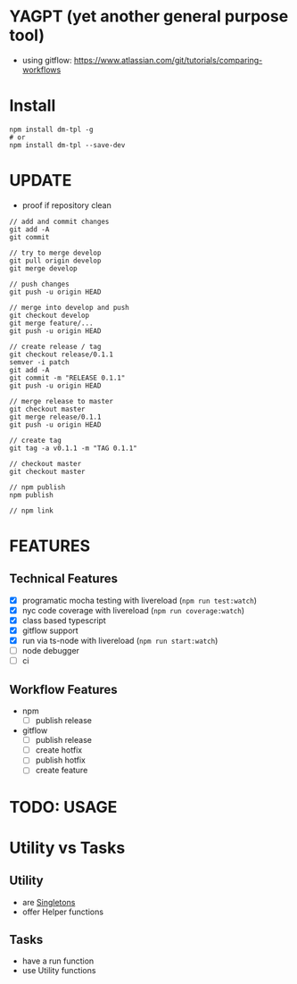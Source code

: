 # YAGPT (yet another general purpose tool)
- using gitflow: https://www.atlassian.com/git/tutorials/comparing-workflows

# Install
```
npm install dm-tpl -g
# or
npm install dm-tpl --save-dev
```

# UPDATE
- proof if repository clean

```
// add and commit changes
git add -A
git commit

// try to merge develop
git pull origin develop
git merge develop

// push changes
git push -u origin HEAD

// merge into develop and push
git checkout develop
git merge feature/...
git push -u origin HEAD

// create release / tag
git checkout release/0.1.1
semver -i patch
git add -A
git commit -m "RELEASE 0.1.1"
git push -u origin HEAD

// merge release to master
git checkout master
git merge release/0.1.1
git push -u origin HEAD

// create tag
git tag -a v0.1.1 -m "TAG 0.1.1"

// checkout master
git checkout master

// npm publish
npm publish

// npm link
```

# FEATURES

## Technical Features
- [x] programatic mocha testing with livereload (```npm run test:watch```)
- [x] nyc code coverage with livereload (```npm run coverage:watch```)
- [x] class based typescript
- [x] gitflow support 
- [x] run via ts-node with livereload (```npm run start:watch```)
- [ ] node debugger
- [ ] ci

## Workflow Features
- npm
  - [ ] publish release
- gitflow
  - [ ] publish release
  - [ ] create hotfix
  - [ ] publish hotfix
  - [ ] create feature

# TODO: USAGE

# Utility vs Tasks

## Utility
- are [Singletons](https://stackoverflow.com/questions/30174078/how-to-define-singleton-in-typescript)
- offer Helper functions

## Tasks
- have a run function
- use Utility functions
